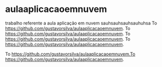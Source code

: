 # aulaaplicacaoemnuvem
trabalho referente a aula aplicação em nuvem
sauhsauhsauhsauhuhsa
To https://github.com/gustavorsilva/aulaaplicacaoemnuvem.
To https://github.com/gustavorsilva/aulaaplicacaoemnuvem.
To https://github.com/gustavorsilva/aulaaplicacaoemnuvem.
To https://github.com/gustavorsilva/aulaaplicacaoemnuvem.




To https://github.com/gustavorsilva/aulaaplicacaoemnuvem.To https://github.com/gustavorsilva/aulaaplicacaoemnuvem.